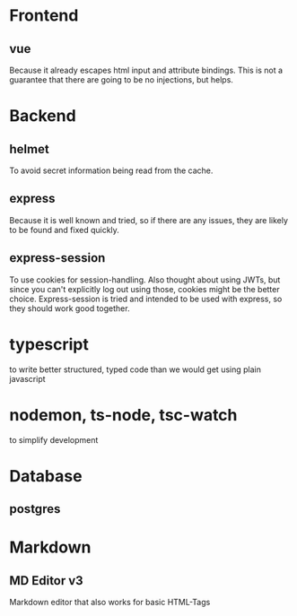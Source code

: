 # Frontend
## vue 
Because it already escapes html input and attribute bindings. This is not a guarantee that there are going 
to be no injections, but helps.

# Backend
## helmet
To avoid secret information being read from the cache.
## express
Because it is well known and tried, so if there are any issues, they are likely to be found and fixed quickly.
## express-session
To use cookies for session-handling. Also thought about using JWTs, but since you can't explicitly log out using those,
cookies might be the better choice.
Express-session is tried and intended to be used with express, so they should work good together. 
# typescript
to write better structured, typed code than we would get using plain javascript
# nodemon, ts-node, tsc-watch
to simplify development


# Database
## postgres

# Markdown
## MD Editor v3
Markdown editor that also works for basic HTML-Tags
